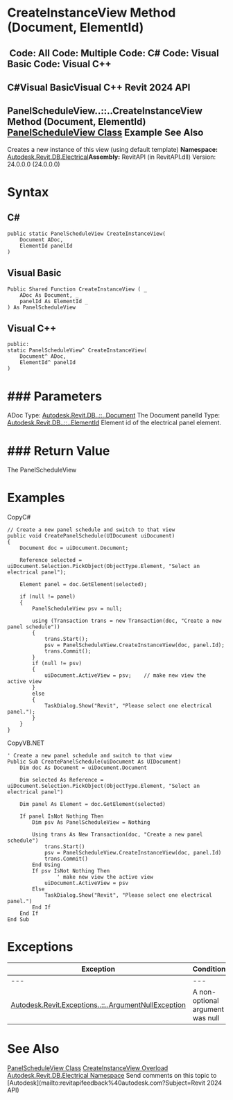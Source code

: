 # CreateInstanceView Method (Document, ElementId)

﻿
 Code: All Code: Multiple Code: C# Code: Visual Basic Code: Visual C++   
---  
C#Visual BasicVisual C++
Revit 2024 API  
---  
PanelScheduleView..::..CreateInstanceView Method (Document, ElementId)  
[PanelScheduleView Class](ef4390e8-5a93-fe7f-580b-c8ec297f6b52.md "PanelScheduleView Class") Example See Also  
---  
Creates a new instance of this view (using default template) 
**Namespace:** [Autodesk.Revit.DB.Electrical](212a1314-7843-2c6c-3322-363127e4059f.md "Autodesk.Revit.DB.Electrical Namespace")**Assembly:** RevitAPI (in RevitAPI.dll) Version: 24.0.0.0 (24.0.0.0)
# Syntax
C#  
---  
```text
public static PanelScheduleView CreateInstanceView(
	Document ADoc,
	ElementId panelId
)
```
  
Visual Basic  
---  
```text
Public Shared Function CreateInstanceView ( _
	ADoc As Document, _
	panelId As ElementId _
) As PanelScheduleView
```
  
Visual C++  
---  
```text
public:
static PanelScheduleView^ CreateInstanceView(
	Document^ ADoc, 
	ElementId^ panelId
)
```
  
# ### Parameters
ADoc
    Type: [Autodesk.Revit.DB..::..Document](db03274b-a107-aa32-9034-f3e0df4bb1ec.md "Document Class") The Document 
panelId
    Type: [Autodesk.Revit.DB..::..ElementId](44f3f7b1-3229-3404-93c9-dc5e70337dd6.md "ElementId Class") Element id of the electrical panel element. 
# ### Return Value
The PanelScheduleView 
# Examples
CopyC#
```text
// Create a new panel schedule and switch to that view
public void CreatePanelSchedule(UIDocument uiDocument)
{
    Document doc = uiDocument.Document;

    Reference selected = uiDocument.Selection.PickObject(ObjectType.Element, "Select an electrical panel");

    Element panel = doc.GetElement(selected);

    if (null != panel)
    {
        PanelScheduleView psv = null;

        using (Transaction trans = new Transaction(doc, "Create a new panel schedule"))
        {
            trans.Start();
            psv = PanelScheduleView.CreateInstanceView(doc, panel.Id);
            trans.Commit();
        }
        if (null != psv)
        {
            uiDocument.ActiveView = psv;    // make new view the active view
        }
        else
        {
            TaskDialog.Show("Revit", "Please select one electrical panel.");
        }
    }
}
```

CopyVB.NET
```text
' Create a new panel schedule and switch to that view
Public Sub CreatePanelSchedule(uiDocument As UIDocument)
    Dim doc As Document = uiDocument.Document

    Dim selected As Reference = uiDocument.Selection.PickObject(ObjectType.Element, "Select an electrical panel")

    Dim panel As Element = doc.GetElement(selected)

    If panel IsNot Nothing Then
        Dim psv As PanelScheduleView = Nothing

        Using trans As New Transaction(doc, "Create a new panel schedule")
            trans.Start()
            psv = PanelScheduleView.CreateInstanceView(doc, panel.Id)
            trans.Commit()
        End Using
        If psv IsNot Nothing Then
                ' make new view the active view
            uiDocument.ActiveView = psv
        Else
            TaskDialog.Show("Revit", "Please select one electrical panel.")
        End If
    End If
End Sub
```

# Exceptions
| Exception | Condition |
| --- | --- |
| --- | --- |
| [Autodesk.Revit.Exceptions..::..ArgumentNullException](631e1424-60f4-929b-4e52-dda9dcd26316.md "ArgumentNullException Class") | A non-optional argument was null |

# See Also
[PanelScheduleView Class](ef4390e8-5a93-fe7f-580b-c8ec297f6b52.md "PanelScheduleView Class")
[CreateInstanceView Overload](4b6d2d42-60a0-c953-c4b1-32e7631cf8f4.md "CreateInstanceView Method")
[Autodesk.Revit.DB.Electrical Namespace](212a1314-7843-2c6c-3322-363127e4059f.md "Autodesk.Revit.DB.Electrical Namespace")
Send comments on this topic to [Autodesk](mailto:revitapifeedback%40autodesk.com?Subject=Revit 2024 API)